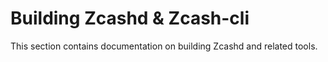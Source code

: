 # Building Zcashd & Zcash-cli

This section contains documentation on building Zcashd and related tools.
